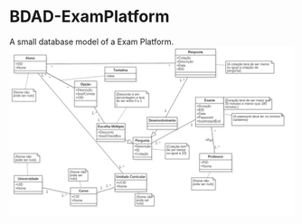 # BDAD-ExamPlatform
A small database model of a Exam Platform.
![alt text](https://github.com/Marko50/BDAD-ExamPlatform/blob/master/EsquemaRelacional.png)
